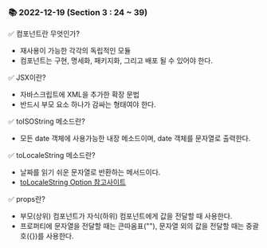 ### 📚 2022-12-19 (Section 3 : 24 ~ 39)
✅ 컴포넌트란 무엇인가? <br/>
- 재사용이 가능한 각각의 독립적인 모듈
- 컴포넌트는 구현, 명세화, 패키지화, 그리고 배포 될 수 있어야 한다.

✅ JSX이란? <br/>
- 자바스크립트에 XML을 추가한 확장 문법
- 반드시 부모 요소 하나가 감싸는 형태여야 한다.

✅ toISOString 메소드란? <br/>
- 모든 date 객체에 사용가능한 내장 메소드이며, date 객체를 문자열로 출력한다.

✅ toLocaleString 메소드란? <br/>
- 날짜를 읽기 쉬운 문자열로 반환하는 메서드이다.
- <a href='https://velog.io/@ddaisylee/toLocaleString'>toLocaleString Option 참고사이트</a>

✅ props란? <br/>
- 부모(상위) 컴포넌트가 자식(하위) 컴포넌트에게 값을 전달할 때 사용한다.
- 프로퍼티에 문자열을 전달할 때는 큰따옴표(""), 문자열 외의 값을 전달할 때는 중괄호({})를 사용한다.